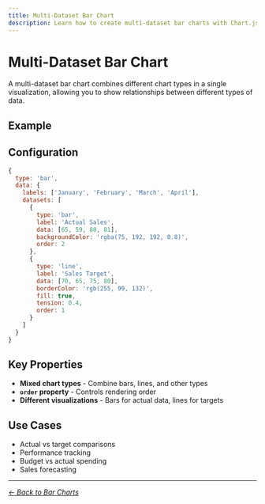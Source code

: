 ```yaml
---
title: Multi-Dataset Bar Chart
description: Learn how to create multi-dataset bar charts with Chart.js
---
```


# Multi-Dataset Bar Chart

A multi-dataset bar chart combines different chart types in a single visualization, allowing you to show relationships between different types of data.

## Example

<MultiDatasetBarChartExample />

<script setup>
import MultiDatasetBarChartExample from '../components/MultiDatasetBarChartExample.vue'
</script>

## Configuration

```javascript
{
  type: 'bar',
  data: {
    labels: ['January', 'February', 'March', 'April'],
    datasets: [
      {
        type: 'bar',
        label: 'Actual Sales',
        data: [65, 59, 80, 81],
        backgroundColor: 'rgba(75, 192, 192, 0.8)',
        order: 2
      },
      {
        type: 'line',
        label: 'Sales Target',
        data: [70, 65, 75, 80],
        borderColor: 'rgb(255, 99, 132)',
        fill: true,
        tension: 0.4,
        order: 1
      }
    ]
  }
}
```

## Key Properties

- **Mixed chart types** - Combine bars, lines, and other types
- **`order` property** - Controls rendering order
- **Different visualizations** - Bars for actual data, lines for targets

## Use Cases

- Actual vs target comparisons
- Performance tracking
- Budget vs actual spending
- Sales forecasting

---

*[← Back to Bar Charts](/chartjs/bar-charts)*
